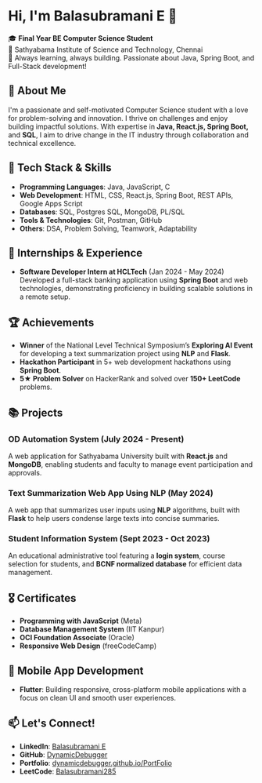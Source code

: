
# Hi, I'm Balasubramani E 👋

🎓 **Final Year BE Computer Science Student**  
📍 Sathyabama Institute of Science and Technology, Chennai  
🌱 Always learning, always building. Passionate about Java, Spring Boot, and Full-Stack development!

## 🚀 About Me

I'm a passionate and self-motivated Computer Science student with a love for problem-solving and innovation. I thrive on challenges and enjoy building impactful solutions. With expertise in **Java, React.js, Spring Boot,** and **SQL**, I aim to drive change in the IT industry through collaboration and technical excellence.

## 🔧 Tech Stack & Skills

- **Programming Languages**: Java, JavaScript, C
- **Web Development**: HTML, CSS, React.js, Spring Boot, REST APIs, Google Apps Script
- **Databases**: SQL, Postgres SQL, MongoDB, PL/SQL
- **Tools & Technologies**: Git, Postman, GitHub
- **Others**: DSA, Problem Solving, Teamwork, Adaptability

## 💼 Internships & Experience

- **Software Developer Intern at HCLTech** (Jan 2024 - May 2024)  
  Developed a full-stack banking application using **Spring Boot** and web technologies, demonstrating proficiency in building scalable solutions in a remote setup.

## 🏆 Achievements

- **Winner** of the National Level Technical Symposium’s **Exploring AI Event** for developing a text summarization project using **NLP** and **Flask**.
- **Hackathon Participant** in 5+ web development hackathons using **Spring Boot**.
- **5★ Problem Solver** on HackerRank and solved over **150+ LeetCode** problems.

## 📚 Projects

### **OD Automation System** (July 2024 - Present)  
A web application for Sathyabama University built with **React.js** and **MongoDB**, enabling students and faculty to manage event participation and approvals.

### **Text Summarization Web App Using NLP** (May 2024)  
A web app that summarizes user inputs using **NLP** algorithms, built with **Flask** to help users condense large texts into concise summaries.

### **Student Information System** (Sept 2023 - Oct 2023)  
An educational administrative tool featuring a **login system**, course selection for students, and **BCNF normalized database** for efficient data management.

## 🎖 Certificates

- **Programming with JavaScript** (Meta)
- **Database Management System** (IIT Kanpur)
- **OCI Foundation Associate** (Oracle)
- **Responsive Web Design** (freeCodeCamp)

## 📱 Mobile App Development

- **Flutter**: Building responsive, cross-platform mobile applications with a focus on clean UI and smooth user experiences.

## 📫 Let's Connect!

- **LinkedIn**: [Balasubramani E](https://linkedin.com/in/balasubramani-e)  
- **GitHub**: [DynamicDebugger](https://github.com/DynamicDebugger)  
- **Portfolio**: [dynamicdebugger.github.io/PortFolio](https://dynamicdebugger.github.io/PortFolio/)  
- **LeetCode**: [Balasubramani285](https://leetcode.com/u/balasubramani285/)

